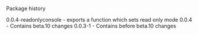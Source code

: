 Package history

0.0.4-readonlyconsole - exports a function which sets read only mode
0.0.4 - Contains beta.10 changes
0.0.3-1 - Contains before beta.10 changes
